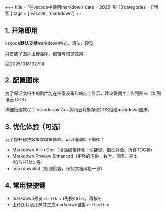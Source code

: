 +++
title = '在vscode中使用markdown'
date = 2025-10-18
categories = ['博客'] 
tags = ['vscode', 'markdown']
+++

## 1. 开箱即用

vscode**默认支持**markdown格式、语法、预览

只安装了图片上传插件，编辑与预览效果：

![20251018132704](https://blog-1300845590.cos.ap-shanghai.myqcloud.com/img/20251018132704.png)

## 2. 配置图床

为了保证文档中的图片能在任意设备和站点上显示，建议将图片上传到图床（如腾讯云 COS）

详细搭建教程： vscode+picGo+腾讯云对象存储COS搭建markdown图床。

## 3. 优化体验（可选）

为了提升预览效果或编辑体验，可以选装以下插件：

- Markdown All in One（增强编辑体验：快捷键、自动补全、折叠TOC等）
- Markdown Preview Enhanced（更强的渲染：数学、图表、导出 PDF/HTML 等）
- markdownlint（规则检查，保持文档风格一致）

## 4. 常用快捷键

- markdown预览 `ctrl+k v` (先按ctrl+k，再按v)
- 上传图片到图床并生成markdown链接 `ctrl+alt+u`
